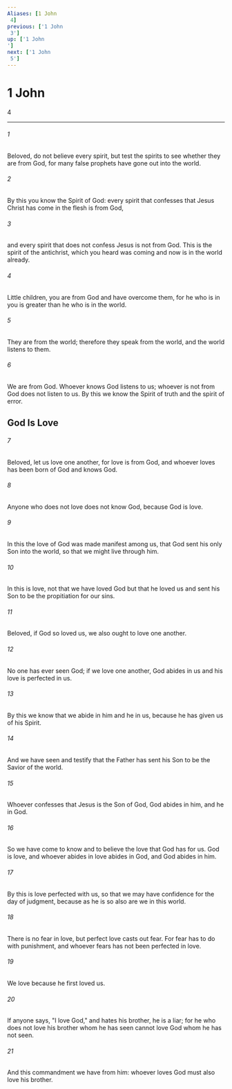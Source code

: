 ```yaml
---
Aliases: [1 John 4]
previous: ['1 John 3']
up: ['1 John']
next: ['1 John 5']
---
```

# 1 John 4

***
 

###### 1 
Beloved, do not believe every spirit, but test the spirits to see whether they are from God, for many false prophets have gone out into the world.  

###### 2 
By this you know the Spirit of God: every spirit that confesses that Jesus Christ has come in the flesh is from God,  

###### 3 
and every spirit that does not confess Jesus is not from God. This is the spirit of the antichrist, which you heard was coming and now is in the world already.  

###### 4 
Little children, you are from God and have overcome them, for he who is in you is greater than he who is in the world.  

###### 5 
They are from the world; therefore they speak from the world, and the world listens to them.  

###### 6 
We are from God. Whoever knows God listens to us; whoever is not from God does not listen to us. By this we know the Spirit of truth and the spirit of error.  ## God Is Love  

###### 7 
Beloved, let us love one another, for love is from God, and whoever loves has been born of God and knows God.  

###### 8 
Anyone who does not love does not know God, because God is love.  

###### 9 
In this the love of God was made manifest among us, that God sent his only Son into the world, so that we might live through him.  

###### 10 
In this is love, not that we have loved God but that he loved us and sent his Son to be the propitiation for our sins.  

###### 11 
Beloved, if God so loved us, we also ought to love one another.  

###### 12 
No one has ever seen God; if we love one another, God abides in us and his love is perfected in us.  

###### 13 
By this we know that we abide in him and he in us, because he has given us of his Spirit.  

###### 14 
And we have seen and testify that the Father has sent his Son to be the Savior of the world.  

###### 15 
Whoever confesses that Jesus is the Son of God, God abides in him, and he in God.  

###### 16 
So we have come to know and to believe the love that God has for us. God is love, and whoever abides in love abides in God, and God abides in him.  

###### 17 
By this is love perfected with us, so that we may have confidence for the day of judgment, because as he is so also are we in this world.  

###### 18 
There is no fear in love, but perfect love casts out fear. For fear has to do with punishment, and whoever fears has not been perfected in love.  

###### 19 
We love because he first loved us.  

###### 20 
If anyone says, "I love God," and hates his brother, he is a liar; for he who does not love his brother whom he has seen cannot love God whom he has not seen.  

###### 21 
And this commandment we have from him: whoever loves God must also love his brother.
